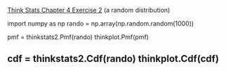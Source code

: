 [Think Stats Chapter 4 Exercise 2](http://greenteapress.com/thinkstats2/html/thinkstats2005.html#toc41) 
(a random distribution)

import numpy as np
rando = np.array(np.random.random(1000))

pmf = thinkstats2.Pmf(rando)
thinkplot.Pmf(pmf)

cdf = thinkstats2.Cdf(rando)
thinkplot.Cdf(cdf)
---
